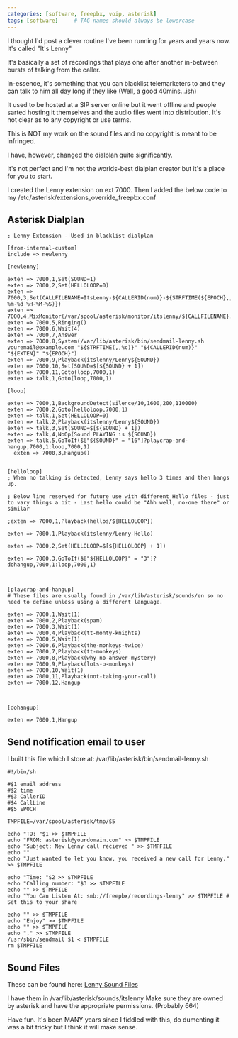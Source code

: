 ```yaml
---
categories: [software, freepbx, voip, asterisk]
tags: [software]     # TAG names should always be lowercase
---
```


I thought I'd post a clever routine I've been running for years and years now.
It's called "It's Lenny"

It's basically a set of recordings that plays one after another in-between bursts of talking from the caller.

In-essence, it's something that you can blacklist telemarketers to and they can talk to him all day long if they like (Well, a good 40mins...ish)

It used to be hosted at a SIP server online but it went offline and people sarted hosting it themselves and the audio files went into distribution. It's not clear as to any copyright or use terms.

This is NOT my work on the sound files and no copyright is meant to be infringed.

I have, however, changed the dialplan quite significantly.

It's not perfect and I'm not the worlds-best dialplan creator but it's a place for you to start.

I created the Lenny extension on ext 7000.
Then I added the below code to my /etc/asterisk/extensions_override_freepbx.conf

## Asterisk Dialplan

```
; Lenny Extension - Used in blacklist dialplan

[from-internal-custom]
include => newlenny

[newlenny]

exten => 7000,1,Set(SOUND=1)
exten => 7000,2,Set(HELLOLOOP=0)
exten => 7000,3,Set(CALLFILENAME=ItsLenny-${CALLERID(num)}-${STRFTIME(${EPOCH},,%Y-%m-%d_%H-%M-%S)})
exten => 7000,4,MixMonitor(/var/spool/asterisk/monitor/itslenny/${CALLFILENAME}.wav)
exten => 7000,5,Ringing()
exten => 7000,6,Wait(4)
exten => 7000,7,Answer
exten => 7000,8,System(/var/lib/asterisk/bin/sendmail-lenny.sh youremail@example.com "${STRFTIME(,,%c)}" "${CALLERID(num)}" "${EXTEN}" "${EPOCH}")
exten => 7000,9,Playback(itslenny/Lenny${SOUND})
exten => 7000,10,Set(SOUND=$[${SOUND} + 1])
exten => 7000,11,Goto(loop,7000,1)
exten => talk,1,Goto(loop,7000,1)
  
[loop]

exten => 7000,1,BackgroundDetect(silence/10,1600,200,110000)
exten => 7000,2,Goto(helloloop,7000,1)
exten => talk,1,Set(HELLOLOOP=0)
exten => talk,2,Playback(itslenny/Lenny${SOUND})
exten => talk,3,Set(SOUND=$[${SOUND} + 1])
exten => talk,4,NoOp(Sound PLAYING is ${SOUND})
exten => talk,5,GoToIf($["${SOUND}" = "16"]?playcrap-and-hangup,7000,1:loop,7000,1)
  exten => 7000,3,Hangup()


[helloloop]
; When no talking is detected, Lenny says hello 3 times and then hangs up.

; Below line reserved for future use with different Hello files - just to vary things a bit - Last hello could be "Ahh well, no-one there" or similar

;exten => 7000,1,Playback(hellos/${HELLOLOOP})

exten => 7000,1,Playback(itslenny/Lenny-Hello)

exten => 7000,2,Set(HELLOLOOP=$[${HELLOLOOP} + 1])

exten => 7000,3,GoToIf($["${HELLOLOOP}" = "3"]?dohangup,7000,1:loop,7000,1)

  

[playcrap-and-hangup]
# These files are usually found in /var/lib/asterisk/sounds/en so no need to define unless using a different language.

exten => 7000,1,Wait(1)
exten => 7000,2,Playback(spam)
exten => 7000,3,Wait(1)
exten => 7000,4,Playback(tt-monty-knights)
exten => 7000,5,Wait(1)
exten => 7000,6,Playback(the-monkeys-twice)
exten => 7000,7,Playback(tt-monkeys)
exten => 7000,8,Playback(why-no-answer-mystery)
exten => 7000,9,Playback(lots-o-monkeys)
exten => 7000,10,Wait(1)
exten => 7000,11,Playback(not-taking-your-call)
exten => 7000,12,Hangup

  

[dohangup]

exten => 7000,1,Hangup

```


## Send notification email to user

I built this file which I store at: /var/lib/asterisk/bin/sendmail-lenny.sh

```
#!/bin/sh

#$1 email address
#$2 time
#$3 CallerID
#$4 CallLine
#$5 EPOCH

TMPFILE=/var/spool/asterisk/tmp/$5

echo "TO: "$1 >> $TMPFILE
echo "FROM: asterisk@yourdomain.com" >> $TMPFILE
echo "Subject: New Lenny call recieved " >> $TMPFILE
echo ""
echo "Just wanted to let you know, you received a new call for Lenny." >> $TMPFILE

echo "Time: "$2 >> $TMPFILE
echo "Calling number: "$3 >> $TMPFILE
echo "" >> $TMPFILE
echo "You Can Listen At: smb://freepbx/recordings-lenny" >> $TMPFILE # Set this to your share

echo "" >> $TMPFILE
echo "Enjoy" >> $TMPFILE
echo "" >> $TMPFILE
echo "." >> $TMPFILE
/usr/sbin/sendmail $1 < $TMPFILE
rm $TMPFILE
```

## Sound Files

These can be found here:
[Lenny Sound Files](https://github.com/lloydbayley/lloydbayley.github.io/blob/main/files/lenny.tgz)

I have them in /var/lib/asterisk/sounds/itslenny
Make sure they are owned by asterisk and have the appropriate permissions. (Probably 664)

Have fun. It's been MANY years since I fiddled with this, do dumenting it was a bit tricky but I think it will make sense.
